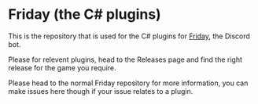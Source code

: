 # Friday (the C# plugins)

This is the repository that is used for the C# plugins for [Friday](https://github.com/JayXTQ/Friday), the Discord bot.

Please for relevent plugins, head to the Releases page and find the right release for the game you require.

Please head to the normal Friday repository for more information, you can make issues here though if your issue relates to a plugin.
